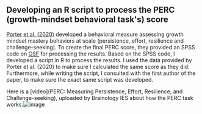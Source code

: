 ## Developing an R script to process the PERC (growth-mindset behavioral task's) score

[Porter et al. (2020)](https://learning-analytics.info/index.php/JLA/article/view/6759/7420) developed a behavioral measure assessing growth mindset mastery behaviors at scale (persistence, effort, resilience and challenge-seeking). To create the final PERC score, they provided an SPSS code on [OSF](https://osf.io/8xcjp/) for processing the results. Based on the SPSS code, I developed a script in R to process the results. I used the data provided by Porter et al. (2020) to make sure I calculated the same score as they did. Furthermore, while writing the script, I consulted with the first author of the paper, to make sure the exact same script was developed.

Here is a [video](PERC: Measuring Persistence, Effort, Resilience, and Challenge-seeking), uploaded by Brainology IES about how the PERC task works.![image](https://user-images.githubusercontent.com/56645248/185787127-cf6dc5b5-52b6-4bde-bf69-e4fd8b3ab7e7.png)
